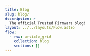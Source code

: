 ```yaml
---
title: Blog
slug: blog/
description: >
  The official Trusted Firmware blog!
layout: ../../layouts/Flow.astro
flow:
  - row: article_grid
    collection: blog
    sections: []
---
```

